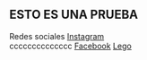 ## ESTO ES UNA PRUEBA

Redes sociales
[Instagram](https://www.instam.com/?hl=es-la)  
cccccccccccccc
[Facebook](https://www.facebook.com/)
[Lego](https://www.lego.com/es-es/404)
